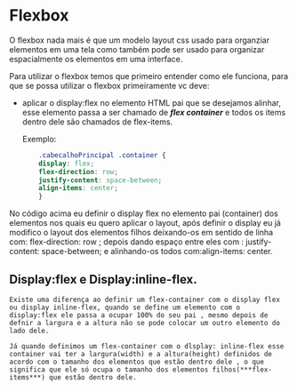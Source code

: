 # Flexbox 

O flexbox nada mais é que um modelo layout css usado para organziar elementos em uma tela como também pode ser usado para organizar espacialmente os elementos em uma interface.

Para utilizar o flexbox temos que primeiro entender como ele funciona, para que se possa utilizar o flexbox primeiramente vc deve: 

* aplicar o display:flex no elemento HTML pai que se desejamos alinhar, esse   elemento passa a ser chamado de ***flex container*** e todos os items dentro dele são chamados de flex-items.    

            
    Exemplo:  
    ~~~css  
        .cabecalhoPrincipal .container {
        display: flex; 
        flex-direction: row;
        justify-content: space-between;
        align-items: center;
        }
    ~~~ 

No código acima eu definir o display flex no elemento pai (container) dos elementos nos quais eu quero aplicar o layout, após definir o display eu já modifico o layout dos elementos filhos deixando-os em sentido de linha com:  flex-direction: row ; depois dando espaço entre eles com : justify-content: space-between; e alinhando-os todos com:align-items: center.

## Display:flex e Display:inline-flex.

    Existe uma diferença ao definir um flex-container com o display flex ou display inline-flex, quando se define um elemento com o display:flex ele passa a ocupar 100% do seu pai , mesmo depois de defnir a largura e a altura não se pode colocar um outro elemento do lado dele. 

    Já quando definimos um flex-container com o dlsplay: inline-flex esse container vai ter a largura(width) e a altura(height) definidos de acordo com o tamanho dos elementos que estão dentro dele , o que significa que ele só ocupa o tamanho dos elementos filhos(***flex-items***) que estão dentro dele. 